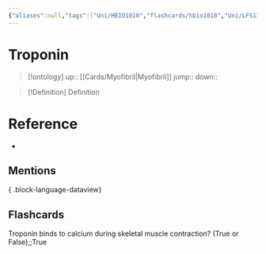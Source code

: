 ```yaml
---
{"aliases":null,"tags":["Uni/HBIO1010","flashcards/hbio1010","Uni/LFS112","flashcards/LFS112"],"dg-publish":true,"permalink":"/cards/troponin/","dgPassFrontmatter":true}
---
```


# Troponin

> [!ontology]
> up:: [[Cards/Myofibril\|Myofibril]]
> jump:: 
> down:: 

> [!Definition] Definition

# Reference

- 

## Mentions


{ .block-language-dataview}

## Flashcards

Troponin binds to calcium during skeletal muscle contraction? (True or False);;True
<!--SR:!2024-05-08,2,230-->